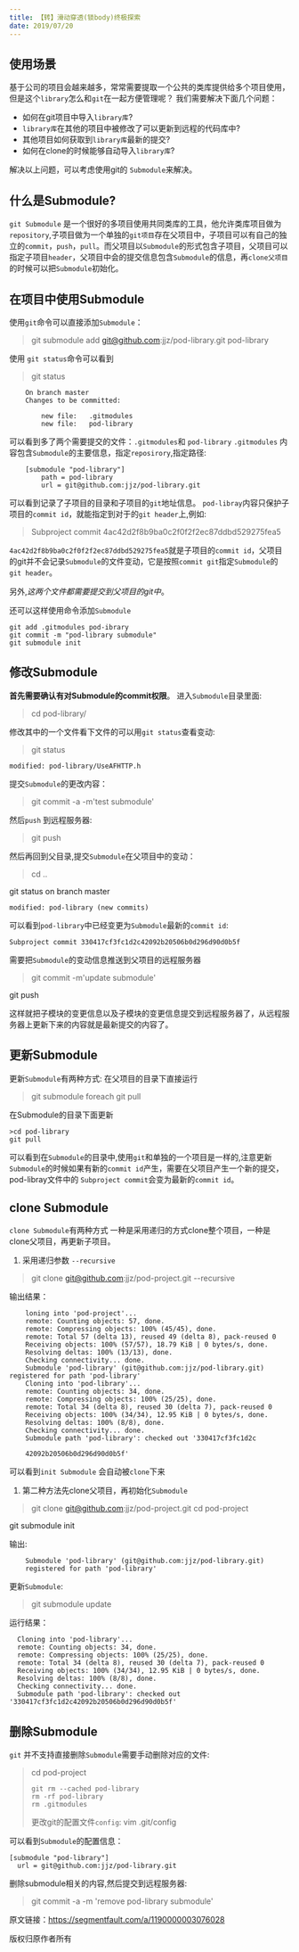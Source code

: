 ```yaml
---
title: 【转】滑动穿透(锁body)终极探索
date: 2019/07/20
---
```




## 使用场景

基于公司的项目会越来越多，常常需要提取一个公共的类库提供给多个项目使用，但是这个`library`怎么和`git`在一起方便管理呢？
我们需要解决下面几个问题：

- 如何在git项目中导入`library库`?
- `library库`在其他的项目中被修改了可以更新到远程的代码库中?
- 其他项目如何获取到`library库`最新的提交?
- 如何在clone的时候能够自动导入`library库`?

解决以上问题，可以考虑使用git的 `Submodule`来解决。

## 什么是Submodule?

`git Submodule` 是一个很好的多项目使用共同类库的工具，他允许类库项目做为`repository`,子项目做为一个单独的`git项目`存在父项目中，子项目可以有自己的独立的`commit`，`push`，`pull`。而父项目以`Submodule`的形式包含子项目，父项目可以指定子项目`header`，父项目中会的提交信息包含`Submodule`的信息，再`clone父项目`的时候可以把`Submodule`初始化。

## 在项目中使用Submodule

使用`git`命令可以直接添加`Submodule`：

> git submodule add git@github.com:jjz/pod-library.git pod-library

使用 `git status`命令可以看到

> git status

```
    On branch master
    Changes to be committed:
    
        new file:   .gitmodules
        new file:   pod-library
```

可以看到多了两个需要提交的文件：`.gitmodules`和 `pod-library` 
`.gitmodules` 内容包含`Submodule`的主要信息，指定`reposirory`,指定路径:

```
    [submodule "pod-library"]
        path = pod-library
        url = git@github.com:jjz/pod-library.git
```

可以看到记录了子项目的目录和子项目的`git`地址信息。
`pod-libray`内容只保护子项目的`commit id`，就能指定到对于的`git header`上,例如:

> Subproject commit 4ac42d2f8b9ba0c2f0f2f2ec87ddbd529275fea5

`4ac42d2f8b9ba0c2f0f2f2ec87ddbd529275fea5`就是子项目的`commit id`，父项目的git并不会记录`Submodule`的文件变动，它是按照`commit git`指定`Submodule`的`git header`。

另外,*这两个文件都需要提交到父项目的git中*。

还可以这样使用命令添加`Submodule`

```
git add .gitmodules pod-ibrary
git commit -m "pod-library submodule"
git submodule init
```

## 修改Submodule

**首先需要确认有对Submodule的commit权限**。
进入`Submodule`目录里面:

> cd pod-library/

修改其中的一个文件看下文件的可以用`git status`查看变动:

> git status

```
modified: pod-library/UseAFHTTP.h
```

提交`Submodule`的更改内容：

> git commit -a -m'test submodule'

然后`push` 到远程服务器:

> git push

然后再回到父目录,提交`Submodule`在父项目中的变动：

> cd ..

git status
on branch master

```
modified: pod-library (new commits)
```

可以看到`pod-library`中已经变更为`Submodule`最新的`commit id`:

```
Subproject commit 330417cf3fc1d2c42092b20506b0d296d90d0b5f
```

需要把`Submodule`的变动信息推送到父项目的远程服务器

> git commit -m'update submodule'

git push

这样就把子模块的变更信息以及子模块的变更信息提交到远程服务器了，从远程服务器上更新下来的内容就是最新提交的内容了。

## 更新Submodule

更新`Submodule`有两种方式:
在父项目的目录下直接运行

> git submodule foreach git pull

在Submodule的目录下面更新

```
>cd pod-library
git pull
```

可以看到在`Submodule`的目录中,使用`git`和单独的一个项目是一样的,注意更新`Submodule`的时候如果有新的`commit id`产生，需要在父项目产生一个新的提交，pod-libray文件中的 `Subproject commit`会变为最新的`commit id`。

## clone Submodule

`clone Submodule`有两种方式 一种是采用递归的方式clone整个项目，一种是clone父项目，再更新子项目。

1. 采用递归参数 `--recursive`

> git clone git@github.com:jjz/pod-project.git --recursive

输出结果：

```
    loning into 'pod-project'...
    remote: Counting objects: 57, done.
    remote: Compressing objects: 100% (45/45), done.
    remote: Total 57 (delta 13), reused 49 (delta 8), pack-reused 0
    Receiving objects: 100% (57/57), 18.79 KiB | 0 bytes/s, done.
    Resolving deltas: 100% (13/13), done.
    Checking connectivity... done.
    Submodule 'pod-library' (git@github.com:jjz/pod-library.git) registered for path 'pod-library'
    Cloning into 'pod-library'...
    remote: Counting objects: 34, done.
    remote: Compressing objects: 100% (25/25), done.
    remote: Total 34 (delta 8), reused 30 (delta 7), pack-reused 0
    Receiving objects: 100% (34/34), 12.95 KiB | 0 bytes/s, done.
    Resolving deltas: 100% (8/8), done.
    Checking connectivity... done.
    Submodule path 'pod-library': checked out '330417cf3fc1d2c
    
    42092b20506b0d296d90d0b5f'
```

可以看到`init Submodule` 会自动被`clone`下来

1. 第二种方法先clone父项目，再初始化`Submodule`

> git clone git@github.com:jjz/pod-project.git
> cd pod-project

git submodule init

输出:

```
    Submodule 'pod-library' (git@github.com:jjz/pod-library.git) 
    registered for path 'pod-library'
```

更新`Submodule`:

> git submodule update

运行结果：

```
  Cloning into 'pod-library'...
  remote: Counting objects: 34, done.
  remote: Compressing objects: 100% (25/25), done.
  remote: Total 34 (delta 8), reused 30 (delta 7), pack-reused 0
  Receiving objects: 100% (34/34), 12.95 KiB | 0 bytes/s, done.
  Resolving deltas: 100% (8/8), done.
  Checking connectivity... done.
  Submodule path 'pod-library': checked out '330417cf3fc1d2c42092b20506b0d296d90d0b5f'
```

## 删除Submodule

`git` 并不支持直接删除`Submodule`需要手动删除对应的文件:

> cd pod-project
>
> ```
> git rm --cached pod-library
> rm -rf pod-library
> rm .gitmodules
> ```
>
> 更改git的配置文件`config`:
> vim .git/config

可以看到`Submodule`的配置信息：

```
[submodule "pod-library"]
  url = git@github.com:jjz/pod-library.git
```

删除submodule相关的内容,然后提交到远程服务器:

> git commit -a -m 'remove pod-library submodule'

原文链接：https://segmentfault.com/a/1190000003076028

版权归原作者所有